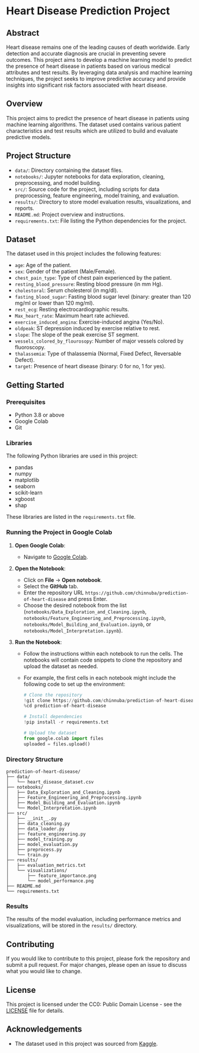# Heart Disease Prediction Project

## Abstract

Heart disease remains one of the leading causes of death worldwide. Early detection and accurate diagnosis are crucial in preventing severe outcomes. This project aims to develop a machine learning model to predict the presence of heart disease in patients based on various medical attributes and test results. By leveraging data analysis and machine learning techniques, the project seeks to improve predictive accuracy and provide insights into significant risk factors associated with heart disease.

## Overview

This project aims to predict the presence of heart disease in patients using machine learning algorithms. The dataset used contains various patient characteristics and test results which are utilized to build and evaluate predictive models.

## Project Structure

- `data/`: Directory containing the dataset files.
- `notebooks/`: Jupyter notebooks for data exploration, cleaning, preprocessing, and model building.
- `src/`: Source code for the project, including scripts for data preprocessing, feature engineering, model training, and evaluation.
- `results/`: Directory to store model evaluation results, visualizations, and reports.
- `README.md`: Project overview and instructions.
- `requirements.txt`: File listing the Python dependencies for the project.

## Dataset

The dataset used in this project includes the following features:

- `age`: Age of the patient.
- `sex`: Gender of the patient (Male/Female).
- `chest_pain_type`: Type of chest pain experienced by the patient.
- `resting_blood_pressure`: Resting blood pressure (in mm Hg).
- `cholestoral`: Serum cholesterol (in mg/dl).
- `fasting_blood_sugar`: Fasting blood sugar level (binary: greater than 120 mg/ml or lower than 120 mg/ml).
- `rest_ecg`: Resting electrocardiographic results.
- `Max_heart_rate`: Maximum heart rate achieved.
- `exercise_induced_angina`: Exercise-induced angina (Yes/No).
- `oldpeak`: ST depression induced by exercise relative to rest.
- `slope`: The slope of the peak exercise ST segment.
- `vessels_colored_by_flourosopy`: Number of major vessels colored by fluoroscopy.
- `thalassemia`: Type of thalassemia (Normal, Fixed Defect, Reversable Defect).
- `target`: Presence of heart disease (binary: 0 for no, 1 for yes).

## Getting Started

### Prerequisites

- Python 3.8 or above
- Google Colab
- Git

### Libraries

The following Python libraries are used in this project:

- pandas
- numpy
- matplotlib
- seaborn
- scikit-learn
- xgboost
- shap

These libraries are listed in the `requirements.txt` file.

### Running the Project in Google Colab

1. **Open Google Colab**:
   - Navigate to [Google Colab](https://colab.research.google.com/).

2. **Open the Notebook**:
   - Click on **File** -> **Open notebook**.
   - Select the **GitHub** tab.
   - Enter the repository URL `https://github.com/chinnuba/prediction-of-heart-disease` and press Enter.
   - Choose the desired notebook from the list (`notebooks/Data_Exploration_and_Cleaning.ipynb`, `notebooks/Feature_Engineering_and_Preprocessing.ipynb`, `notebooks/Model_Building_and_Evaluation.ipynb`, or `notebooks/Model_Interpretation.ipynb`).

3. **Run the Notebook**:
   - Follow the instructions within each notebook to run the cells. The notebooks will contain code snippets to clone the repository and upload the dataset as needed.
   - For example, the first cells in each notebook might include the following code to set up the environment:

     ```python
     # Clone the repository
     !git clone https://github.com/chinnuba/prediction-of-heart-disease.git
     %cd prediction-of-heart-disease

     # Install dependencies
     !pip install -r requirements.txt

     # Upload the dataset
     from google.colab import files
     uploaded = files.upload()
     ```

### Directory Structure

```
prediction-of-heart-disease/
├── data/
│   └── heart_disease_dataset.csv
├── notebooks/
│   ├── Data_Exploration_and_Cleaning.ipynb
│   ├── Feature_Engineering_and_Preprocessing.ipynb
│   ├── Model_Building_and_Evaluation.ipynb
│   └── Model_Interpretation.ipynb
├── src/
│   ├── __init__.py
│   ├── data_cleaning.py
│   ├── data_loader.py
│   ├── feature_engineering.py
│   ├── model_training.py
│   ├── model_evaluation.py
│   ├── preprocess.py
│   └── train.py
├── results/
│   ├── evaluation_metrics.txt
│   └── visualizations/
│       ├── feature_importance.png
│       └── model_performance.png
├── README.md
└── requirements.txt
```

### Results

The results of the model evaluation, including performance metrics and visualizations, will be stored in the `results/` directory.

## Contributing

If you would like to contribute to this project, please fork the repository and submit a pull request. For major changes, please open an issue to discuss what you would like to change.

## License

This project is licensed under the CC0: Public Domain License - see the [LICENSE](LICENSE) file for details.

## Acknowledgements

- The dataset used in this project was sourced from [Kaggle](https://www.kaggle.com/datasets/ketangangal/heart-disease-dataset-uci).

